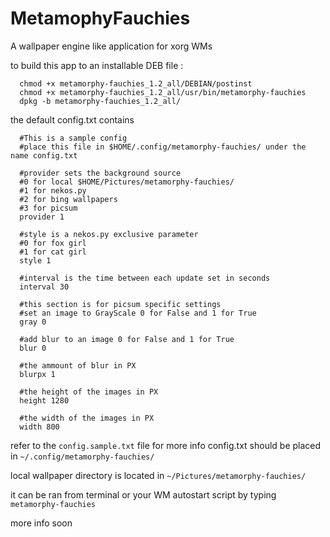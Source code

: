 # MetamophyFauchies
A wallpaper engine like application for xorg WMs

to build this app to an installable DEB file :
```
  chmod +x metamorphy-fauchies_1.2_all/DEBIAN/postinst
  chmod +x metamorphy-fauchies_1.2_all/usr/bin/metamorphy-fauchies
  dpkg -b metamorphy-fauchies_1.2_all/
```

the default config.txt contains
```
  #This is a sample config
  #place this file in $HOME/.config/metamorphy-fauchies/ under the name config.txt

  #provider sets the background source
  #0 for local $HOME/Pictures/metamorphy-fauchies/
  #1 for nekos.py
  #2 for bing wallpapers
  #3 for picsum
  provider 1

  #style is a nekos.py exclusive parameter
  #0 for fox girl
  #1 for cat girl
  style 1

  #interval is the time between each update set in seconds
  interval 30

  #this section is for picsum specific settings
  #set an image to GrayScale 0 for False and 1 for True
  gray 0

  #add blur to an image 0 for False and 1 for True
  blur 0

  #the ammount of blur in PX
  blurpx 1

  #the height of the images in PX
  height 1280

  #the width of the images in PX
  width 800
```

refer to the `config.sample.txt` file for more info
config.txt should be placed in `~/.config/metamorphy-fauchies/`

local wallpaper directory is located in `~/Pictures/metamorphy-fauchies/`

it can be ran from terminal or your WM autostart script by typing `metamorphy-fauchies`

more info soon
